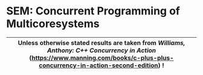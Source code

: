 # SEM: Concurrent Programming of Multicoresystems

| Unless otherwise stated results are taken from *Williams, Anthony: C++ Concurrency in Action* (<https://www.manning.com/books/c-plus-plus-concurrency-in-action-second-edition>) ! |
| --- |
